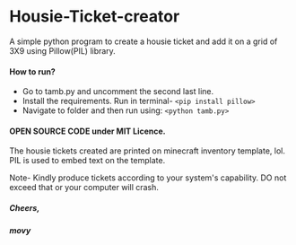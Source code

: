 # Housie-Ticket-creator
A simple python program to create a housie ticket and add it on a grid of 3X9 using Pillow(PIL) library.
#### How to run?

* Go to tamb.py and uncomment the second last line.
* Install the requirements. Run in terminal- `<pip install pillow>`
* Navigate to folder and then run using: `<python tamb.py>`

#### OPEN SOURCE CODE under MIT Licence.
The housie tickets created are printed on minecraft inventory template, lol.
PIL is used to embed text on the template.


Note- Kindly produce tickets according to your system's capability. DO not exceed that or your computer will crash.
##### Cheers,
##### movy
